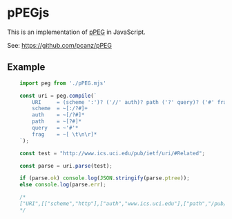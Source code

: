 # pPEGjs

This is an implementation of [pPEG] in JavaScript.

See: <https://github.com/pcanz/pPEG>

##  Example

``` js
    import peg from './pPEG.mjs'

    const uri = peg.compile(`
        URI     = (scheme ':')? ('//' auth)? path ('?' query)? ('#' frag)?
        scheme  = ~[:/?#]+
        auth    = ~[/?#]*
        path    = ~[?#]*
        query   = ~'#'*
        frag    = ~[ \t\n\r]*
    `);

    const test = "http://www.ics.uci.edu/pub/ietf/uri/#Related";

    const parse = uri.parse(test);

    if (parse.ok) console.log(JSON.stringify(parse.ptree));
    else console.log(parse.err);

    /*
    ["URI",[["scheme","http"],["auth","www.ics.uci.edu"],["path","/pub/ietf/uri/"],["frag","Related"]]]
    */
```

[pPEG]: https://github.com/pcanz/pPEG
